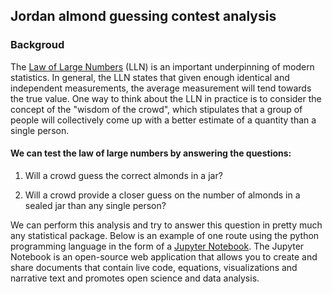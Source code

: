 ## Jordan almond guessing contest analysis
### Backgroud
The [Law of Large Numbers](https://en.wikipedia.org/wiki/Law_of_large_numbers) (LLN) is an important underpinning of modern statistics. In general, the LLN states that given enough identical and independent measurements, the average measurement will tend towards the true value. One way to think about the LLN in practice is to consider the concept of the "wisdom of the crowd", which stipulates that a group of people will collectively come up with a better estimate of a quantity than a single person.  

#### We can test the law of large numbers by answering the questions: 

1) Will a crowd guess the correct almonds in a jar?

2) Will a crowd provide a closer guess on the number of almonds in a sealed jar than any single person?

We can perform this analysis and try to answer this question in pretty much any statistical package. Below is an example of one route using the python programming language in the form of a [Jupyter Notebook](http://jupyter.org/).  The Jupyter Notebook is an open-source web application that allows you to create and share documents that contain live code, equations, visualizations and narrative text and promotes open science and data analysis.
